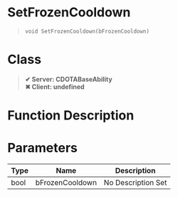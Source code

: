 # SetFrozenCooldown
> `void SetFrozenCooldown(bFrozenCooldown)`
# Class
> __✔ Server: CDOTABaseAbility__  
> __✖ Client: undefined__  
# Function Description

# Parameters
Type|Name|Description
--|--|--
bool|bFrozenCooldown|No Description Set

